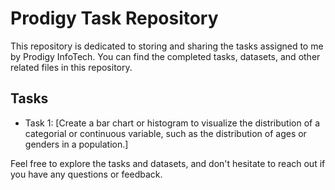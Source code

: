 # Prodigy Task Repository

This repository is dedicated to storing and sharing the tasks assigned to me by Prodigy InfoTech. You can find the completed tasks, datasets, and other related files in this repository.

## Tasks

- Task 1: [Create a bar chart or histogram to visualize the distribution of a categorial or continuous variable, 
such as the distribution of ages or genders in a population.]


Feel free to explore the tasks and datasets, and don't hesitate to reach out if you have any questions or feedback.
